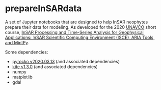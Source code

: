 # prepareInSARdata

A set of Jupyter notebooks that are designed to help InSAR neophytes prepare their data for modeling. As developed for the 2020 <a href="https://www.unavco.org/">UNAVCO</a> short course, <a href="https://www.unavco.org/education/professional-development/short-courses/2020/insar-theory-processing/insar-theory-processing.html">InSAR Processing and Time-Series Analysis for Geophysical Applications: InSAR Scientific Computing Environment (ISCE), ARIA Tools, and MintPy</a>.

Some dependencies:

<ul>
  <li><a href="https://pyrocko.org/docs/current/install/">pyrocko v2020.03.13</a> (and associated dependencies)</li>
  <li><a href="https://pyrocko.org/kite/docs/current/installation.html">kite v1.3.0</a> (and associated dependencies)</li>
  <li>numpy</li>
  <li>matplotlib</li>
  <li>gdal</li>
</ul>

